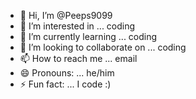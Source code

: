 - 👋 Hi, I’m @Peeps9099
- 👀 I’m interested in ... coding
- 🌱 I’m currently learning ... coding
- 💞️ I’m looking to collaborate on ... coding
- 📫 How to reach me ... email
- 😄 Pronouns: ... he/him
- ⚡ Fun fact: ... I code :)

<!---
Peeps9099/Peeps9099 is a ✨ special ✨ repository because its `README.md` (this file) appears on your GitHub profile.
You can click the Preview link to take a look at your changes.
--->

